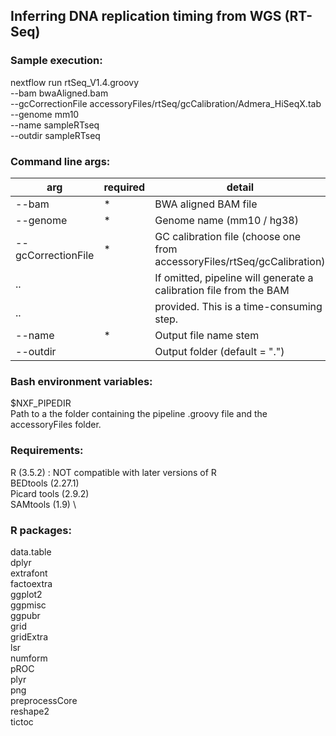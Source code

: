 ## Inferring DNA replication timing from WGS (RT-Seq)

### Sample execution:

nextflow run rtSeq_V1.4.groovy \
    --bam bwaAligned.bam \
    --gcCorrectionFile accessoryFiles/rtSeq/gcCalibration/Admera_HiSeqX.tab \
    --genome mm10 \
    --name sampleRTseq \
    --outdir sampleRTseq 

### Command line args:
arg                | required | detail
------------------ | -------- | --------------------------------
--bam              | *        | BWA aligned BAM file
--genome           | *        | Genome name (mm10 / hg38)
--gcCorrectionFile | *        | GC calibration file (choose one from accessoryFiles/rtSeq/gcCalibration)
..                 |          | If omitted, pipeline will generate a calibration file from the BAM
..                 |          | provided. This is a time-consuming step. 
--name             | *        | Output file name stem
--outdir           |          | Output folder (default = ".")


### Bash environment variables: 
$NXF_PIPEDIR \
Path to a the folder containing the pipeline .groovy file and the accessoryFiles folder. 

### Requirements: 
R (3.5.2) : NOT compatible with later versions of R \
BEDtools (2.27.1) \
Picard tools (2.9.2) \
SAMtools (1.9) \

### R packages: 
data.table \
dplyr \
extrafont \
factoextra \
ggplot2 \
ggpmisc \
ggpubr \
grid \
gridExtra \
lsr \
numform \
pROC \
plyr \
png \
preprocessCore \
reshape2 \
tictoc 






